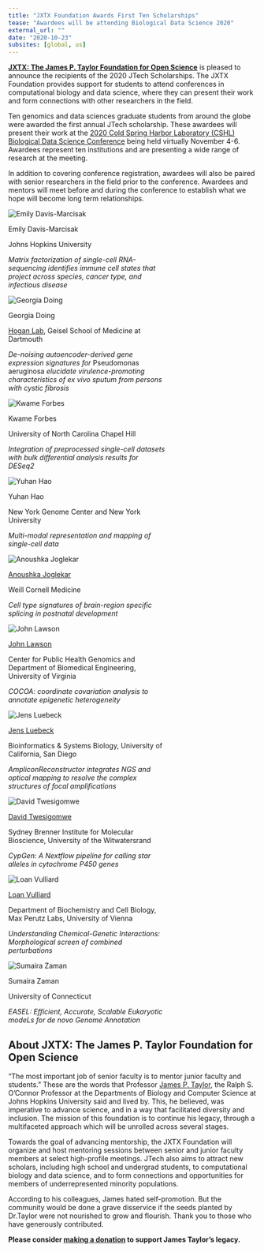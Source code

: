 ```yaml
---
title: "JXTX Foundation Awards First Ten Scholarships"
tease: "Awardees will be attending Biological Data Science 2020"
external_url: ""
date: "2020-10-23"
subsites: [global, us]
---
```



**[JXTX: The James P. Taylor Foundation for Open Science](/jxtx/foundation)** is pleased to announce the recipients of the 2020 JTech Scholarships. The JXTX Foundation provides support for students to attend conferences in computational biology and data science, where they can present their work and form connections with other researchers in the field.

Ten genomics and data sciences graduate students from around the globe were awarded the first annual JTech scholarship.  These awardees will present their work at the [2020 Cold Spring Harbor Laboratory (CSHL) Biological Data Science Conference](https://meetings.cshl.edu/meetings.aspx?meet=DATA&year=20) being held virtually November 4-6.  Awardees represent ten institutions and are presenting a wide range of research at the meeting.

In addition to covering conference registration, awardees will also be paired with senior researchers in the field prior to the conference. Awardees and mentors will meet before and during the conference to establish what we hope will become long term relationships.

<div class="card-deck">

<!-- Emily -->
<div class="card border-info" style="min-width: 12rem; max-width: 20rem">
<div class="card-img-top trim-p">

![Emily Davis-Marcisak](./emily.jpg)

</div>
<div class="card-header">Emily Davis-Marcisak</div>

Johns Hopkins University

*Matrix factorization of single-cell RNA-sequencing identifies immune cell states that project across species, cancer type, and infectious disease*
</div>

<!-- Georgia -->
<div class="card border-info" style="min-width: 12rem; max-width: 20rem">
<div class="card-img-top trim-p">

![Georgia Doing](./georgia.jpg)

</div>
<div class="card-header">Georgia Doing</div>

[Hogan Lab](https://sites.dartmouth.edu/hoganlab/), Geisel School of Medicine at Dartmouth

*De-noising autoencoder-derived gene expression signatures for* Pseudomonas aeruginosa *elucidate virulence-promoting characteristics of ex vivo sputum from persons with cystic fibrosis*
</div>



<!-- Kwame -->
<div class="card border-info" style="min-width: 12rem; max-width: 20rem">
<div class="card-img-top trim-p">

![Kwame Forbes](./kwame.jpg)

</div>
<div class="card-header">Kwame Forbes</div>

University of North Carolina Chapel Hill

*Integration of preprocessed single-cell datasets with bulk differential analysis results for DESeq2*
</div>


<!-- Yuhan -->
<div class="card border-info" style="min-width: 12rem; max-width: 20rem">
<div class="card-img-top trim-p">

![Yuhan Hao](./yuhan.jpg)

</div>
<div class="card-header">Yuhan Hao</div>

New York Genome Center and New York University

*Multi-modal representation and mapping of single-cell data*
</div>


<!-- Anoushka Joglekar -->
<div class="card border-info" style="min-width: 12rem; max-width: 20rem">
<div class="card-img-top trim-p">

![Anoushka Joglekar](./anoushka.jpg)

</div>
<div class="card-header trim-p">

[Anoushka Joglekar](https://twitter.com/noush_joglekar)

</div>

Weill Cornell Medicine

*Cell type signatures of brain-region specific splicing in postnatal development*
</div>


<!-- John -->
<div class="card border-info" style="min-width: 12rem; max-width: 20rem">
<div class="card-img-top trim-p">

![John Lawson](./john.jpg)

</div>
<div class="card-header trim-p">

[John Lawson](https://j-lawson.github.io/)

</div>

Center for Public Health Genomics and Department of Biomedical Engineering, University of Virginia

*COCOA: coordinate covariation analysis to annotate epigenetic heterogeneity*
</div>


<!-- Jens  -->
<div class="card border-info" style="min-width: 12rem; max-width: 20rem">
<div class="card-img-top trim-p">

![Jens Luebeck](./jens.jpg)

</div>
<div class="card-header trim-p">

[Jens Luebeck](https://jluebeck.github.io/)

</div>

Bioinformatics & Systems Biology, University of California, San Diego

*AmpliconReconstructor integrates NGS and optical mapping to resolve the complex structures of focal amplifications*
</div>


<!--  David -->
<div class="card border-info" style="min-width: 12rem; max-width: 20rem">
<div class="card-img-top trim-p">

![David Twesigomwe](./david.jpg)

</div>
<div class="card-header trim-p">

[David Twesigomwe](https://about.me/twesidave)

</div>

Sydney Brenner Institute for Molecular Bioscience, University of the Witwatersrand

*CypGen: A Nextflow pipeline for calling star alleles in cytochrome P450 genes*
</div>


<!-- Loan -->
<div class="card border-info" style="min-width: 12rem; max-width: 20rem">
<div class="card-img-top trim-p">

![Loan Vulliard](./loan.jpg)

</div>
<div class="card-header trim-p">

[Loan Vulliard](http://vulliard.loan/)

</div>

Department of Biochemistry and Cell Biology, Max Perutz Labs, University of Vienna

*Understanding Chemical-Genetic Interactions: Morphological screen of combined perturbations*
</div>


<!-- Sumaira -->
<div class="card border-info" style="min-width: 12rem; max-width: 20rem">
<div class="card-img-top trim-p">

![Sumaira Zaman](./sumaira.jpg)

</div>
<div class="card-header">Sumaira Zaman</div>

University of Connecticut

*EASEL: Efficient, Accurate, Scalable Eukaryotic modeLs for de novo Genome Annotation*
</div>

</div>

## About JXTX: The James P. Taylor Foundation for Open Science

“The most important job of senior faculty is to mentor junior faculty and students.” These are the words that Professor [James P. Taylor](https://galaxyproject.org/jxtx/), the Ralph S. O’Connor Professor at the Departments of Biology and Computer Science at Johns Hopkins University said and lived by. This, he believed, was imperative to advance science, and in a way that facilitated diversity and inclusion. The mission of this foundation is to continue his legacy, through a multifaceted approach which will be unrolled across several stages.

Towards the goal of advancing mentorship, the JXTX Foundation will organize and host mentoring sessions between senior and junior faculty members at select high-profile meetings.  JTech also aims to attract new scholars, including high school and undergrad students, to computational biology and data science, and to form connections and opportunities for members of underrepresented minority populations.

According to his colleagues, James hated self-promotion. But the community would be done a grave disservice if the seeds planted by Dr.Taylor were not nourished to grow and flourish.  Thank you to those who have generously contributed.

**Please consider [making a donation](https://jxtxfoundation.org/donate) to support James Taylor’s legacy.**
